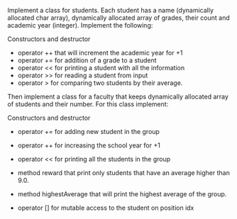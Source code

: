 Implement a class for students. Each student has a name (dynamically allocated char array), dynamically allocated array of grades, their count and academic year (integer). Implement the following:

Constructors and destructor

- operator ++ that will increment the academic year for +1
- operator += for addition of a grade to a student
- operator << for printing a student with all the information
- operator >> for reading a student from input
- operator > for comparing two students by their average.

Then implement a class for a faculty that keeps dynamically allocated array of students and their number. For this class implement:

Constructors and destructor

- operator += for adding new student in the group

- operator ++ for increasing the school year for +1

- operator << for printing all the students in the group

- method reward that print only students that have an average higher than 9.0.

- method highestAverage that will print the highest average of the group.
- operator [] for mutable access to the student on position idx